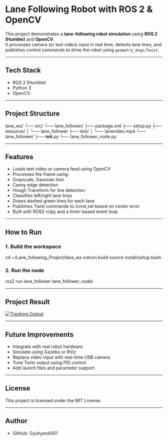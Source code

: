 # Lane Following Robot with ROS 2 & OpenCV

This project demonstrates a **lane-following robot simulation** using **ROS 2 (Humble)** and **OpenCV**.  
It processes camera (or test video) input in real time, detects lane lines, and publishes control commands to drive the robot using `geometry_msgs/Twist`.

---

## Tech Stack

- ROS 2 (Humble)
- Python 3
- OpenCV

---

## Project Structure

lane_ws/
└── src/
    └── lane_follower/
        ├── package.xml
        ├── setup.py
        ├── resource/
        │   └── lane_follower
        ├── test/
        │   └── lanevideo.mp4
        └── lane_follower/
            ├── __init__.py
            └── lane_follower_node.py
            
---

## Features

- Loads test video or camera feed using OpenCV
- Processes the frame using:
- Grayscale, Gaussian blur
- Canny edge detection
- Hough Transform for line detection
- Classifies left/right lane lines
- Draws dashed green lines for each lane
- Publishes Twist commands to /cmd_vel based on center error
- Built with ROS2 rclpy and a timer-based event loop

---

## How to Run

### 1. Build the workspace
cd ~/Lane_following_Project/lane_ws
colcon build
source install/setup.bash

### 2. Run the node
ros2 run lane_follower lane_follower_node\

---

## Project Result
[![Tracking Output](./redball_tracking.gif)](./redball_tracking.gif)

---

## Future Improvements

- Integrate with real robot hardware
- Simulate using Gazebo or RViz
- Replace video input with real-time USB camera
- Tune Twist output using PID control
- Add launch files and parameter support

---

## License
This project is licensed under the MIT License.

---

## Author
- GitHub: Gyuhyeok001
